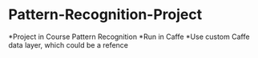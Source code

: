 # Pattern-Recognition-Project
*Project in Course Pattern Recognition
*Run in Caffe 
*Use custom Caffe data layer, which could be a refence
